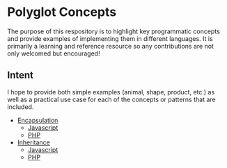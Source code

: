 # Polyglot Concepts

The purpose of this respository is to highlight key programmatic concepts and provide examples of implementing them in different languages. It is primarily a learning and reference resource so any contributions are not only welcomed but encouraged!

## Intent

I hope to provide both simple examples (animal, shape, product, etc.) as well as a practical use case for each of the concepts or patterns that are included.

* [Encapsulation](Encapsulation/)
	* [Javascript](Encapsulation/JS/)
	* [PHP](Encapsulation/PHP/)
* [Inheritance](Inheritance/)
	* [Javascript](Inheritance/JS/)
	* [PHP](Inheritance/PHP/)